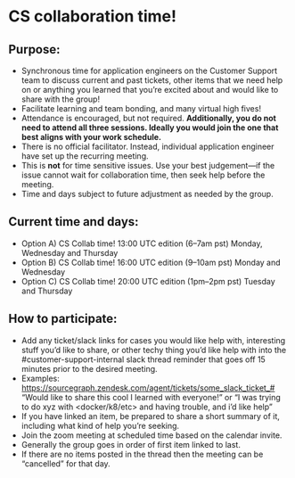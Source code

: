 # CS collaboration time!

## Purpose:

- Synchronous time for application engineers on the Customer Support team to discuss current and past tickets, other items that we need help on or anything you learned that you’re excited about and would like to share with the group!
- Facilitate learning and team bonding, and many virtual high fives!
- Attendance is encouraged, but not required. **Additionally, you do not need to attend all three sessions. Ideally you would join the one that best aligns with your work schedule.**
- There is no official facilitator. Instead, individual application engineer have set up the recurring meeting.
- This is **not** for time sensitive issues. Use your best judgement—if the issue cannot wait for collaboration time, then seek help before the meeting.
- Time and days subject to future adjustment as needed by the group.

## Current time and days:

- Option A) CS Collab time! 13:00 UTC edition (6–7am pst) Monday, Wednesday and Thursday
- Option B) CS Collab time! 16:00 UTC edition (9–10am pst) Monday and Wednesday
- Option C) CS Collab time! 20:00 UTC edition (1pm–2pm pst) Tuesday and Thursday

## How to participate:

- Add any ticket/slack links for cases you would like help with, interesting stuff you’d like to share, or other techy thing you’d like help with into the #customer-support-internal slack thread reminder that goes off 15 minutes prior to the desired meeting.
- Examples:
  https://sourcegraph.zendesk.com/agent/tickets/some_slack_ticket_#
  “Would like to share this cool <whatever the thing is> I learned with everyone!” or
  “I was trying to do xyz with <docker/k8/etc> and having trouble, and i’d like help”
- If you have linked an item, be prepared to share a short summary of it, including what kind of help you’re seeking.
- Join the zoom meeting at scheduled time based on the calendar invite.
- Generally the group goes in order of first item linked to last.
- If there are no items posted in the thread then the meeting can be “cancelled” for that day.
